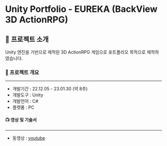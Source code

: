 # Unity Portfolio - EUREKA (BackView 3D ActionRPG)

## 📣 프로젝트 소개
Unity 엔진을 기반으로 제작된 3D ActionRPG 게임으로 포트폴리오 목적으로 제작하였습니다.

### 📜 프로젝트 개요
---
- 개발기간 : 22.12.05 - 23.01.30 (약 8주)
- 개발도구 : Unity
- 개발언어 : C#
- 플랫폼 : PC

#### 📺 영상 및 기술서
---
- 동영상 : [youtube](https://www.youtube.com/watch?v=CK8OJzMM3Wg&t=375s&ab_channel=EUREKA)
